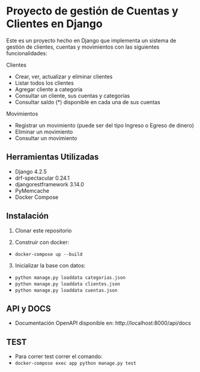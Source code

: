 # Proyecto de gestión de Cuentas y Clientes en Django

Este es un proyecto hecho en Django que implementa un sistema de gestión de clientes, cuentas y movimientos con las siguientes funcionalidades:

Clientes
- Crear, ver, actualizar y eliminar clientes
- Listar todos los clientes
- Agregar cliente a categoría
- Consultar un cliente, sus cuentas y categorías
- Consultar saldo (*) disponible en cada una de sus cuentas

Movimientos
- Registrar un movimiento (puede ser del tipo Ingreso o Egreso de dinero)
- Eliminar un movimiento
- Consultar un movimiento

## Herramientas Utilizadas

- Django 4.2.5
- drf-spectacular 0.24.1
- djangorestframework 3.14.0
- PyMemcache
- Docker Compose

## Instalación

1. Clonar este repositorio

2. Construir con docker:

- ```docker-compose up --build```

3. Inicializar la base con datos:

- ```python manage.py loaddata categorias.json```
- ```python manage.py loaddata clientes.json```
- ```python manage.py loaddata cuentas.json```

## API y DOCS

- Documentación OpenAPI disponible en: http://localhost:8000/api/docs

## TEST

- Para correr test correr el comando:
- ```docker-compose exec app python manage.py test```